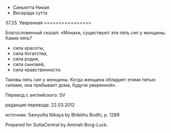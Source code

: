 









* Саньютта Никая
* Висарада сутта


37\.25\. Уверенная
\=\=\=\=\=\=\=\=\=\=\=\=\=\=\=\=



Благословенный сказал: «Монахи, существуют эти пять сил у женщины\. Какие пять?


* сила красоты,
* сила богатства,
* сила родни,
* сила сыновей,
* сила нравственности\.


Таковы пять сил у женщины\. Когда женщина обладает этими пятью силами, она пребывает дома, будучи уверенной»\.



Перевод с английского: SV


редакция перевода: 22\.03\.2012


источник: Samyutta Nikaya by Bhikkhu Bodhi, p\. 1289


Prepared for SuttaCentral by Aminah Borg\-Luck\.






